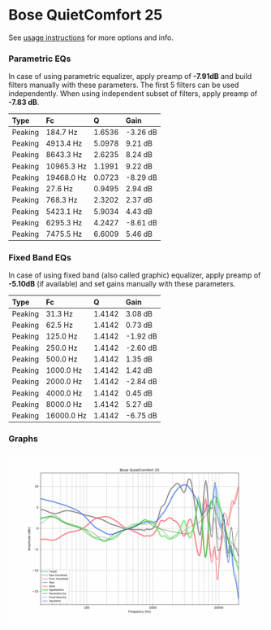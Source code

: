 # Bose QuietComfort 25
See [usage instructions](https://github.com/jaakkopasanen/AutoEq#usage) for more options and info.

### Parametric EQs
In case of using parametric equalizer, apply preamp of **-7.91dB** and build filters manually
with these parameters. The first 5 filters can be used independently.
When using independent subset of filters, apply preamp of **-7.83 dB**.

| Type    | Fc         |      Q | Gain     |
|:--------|:-----------|:-------|:---------|
| Peaking | 184.7 Hz   | 1.6536 | -3.26 dB |
| Peaking | 4913.4 Hz  | 5.0978 | 9.21 dB  |
| Peaking | 8643.3 Hz  | 2.6235 | 8.24 dB  |
| Peaking | 10965.3 Hz | 1.1991 | 9.22 dB  |
| Peaking | 19468.0 Hz | 0.0723 | -8.29 dB |
| Peaking | 27.6 Hz    | 0.9495 | 2.94 dB  |
| Peaking | 768.3 Hz   | 2.3202 | 2.37 dB  |
| Peaking | 5423.1 Hz  | 5.9034 | 4.43 dB  |
| Peaking | 6295.3 Hz  | 4.2427 | -8.61 dB |
| Peaking | 7475.5 Hz  | 6.6009 | 5.46 dB  |

### Fixed Band EQs
In case of using fixed band (also called graphic) equalizer, apply preamp of **-5.10dB**
(if available) and set gains manually with these parameters.

| Type    | Fc         |      Q | Gain     |
|:--------|:-----------|:-------|:---------|
| Peaking | 31.3 Hz    | 1.4142 | 3.08 dB  |
| Peaking | 62.5 Hz    | 1.4142 | 0.73 dB  |
| Peaking | 125.0 Hz   | 1.4142 | -1.92 dB |
| Peaking | 250.0 Hz   | 1.4142 | -2.60 dB |
| Peaking | 500.0 Hz   | 1.4142 | 1.35 dB  |
| Peaking | 1000.0 Hz  | 1.4142 | 1.42 dB  |
| Peaking | 2000.0 Hz  | 1.4142 | -2.84 dB |
| Peaking | 4000.0 Hz  | 1.4142 | 0.45 dB  |
| Peaking | 8000.0 Hz  | 1.4142 | 5.27 dB  |
| Peaking | 16000.0 Hz | 1.4142 | -6.75 dB |

### Graphs
![](./Bose%20QuietComfort%2025.png)